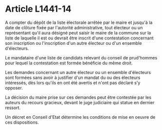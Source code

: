 # Article L1441-14

A compter du dépôt de la liste électorale arrêtée par le maire et jusqu'à la date de clôture fixée par l'autorité administrative, tout électeur ou un représentant qu'il aura désigné peut saisir le maire de la commune sur la liste de laquelle il est ou devrait être inscrit d'une contestation concernant son inscription ou l'inscription d'un autre électeur ou d'un ensemble d'électeurs.

Le mandataire d'une liste de candidats relevant du conseil de prud'hommes pour lequel la contestation est formée bénéficie du même droit.

Les demandes concernant un autre électeur ou un ensemble d'électeurs sont formées sans avoir à justifier d'un mandat du ou des électeurs intéressés, dès lors qu'ils en ont été avertis et n'ont pas déclaré s'y opposer.

La décision du maire prise sur ces demandes peut être contestée par les auteurs du recours gracieux, devant le juge judiciaire qui statue en dernier ressort.

Un décret en Conseil d'Etat détermine les conditions de mise en oeuvre de ces dispositions.